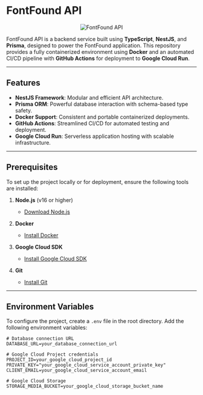 # FontFound API

<p align="center">
  <img src="https://res.cloudinary.com/dyg5rtwwe/image/upload/v1733753082/rhwrs4hfyeifxivof3oy.png" alt="FontFound API">
</p>

FontFound API is a backend service built using **TypeScript**, **NestJS**, and **Prisma**, designed to power the FontFound application. This repository provides a fully containerized environment using **Docker** and an automated CI/CD pipeline with **GitHub Actions** for deployment to **Google Cloud Run**.

---

## Features

- **NestJS Framework**: Modular and efficient API architecture.
- **Prisma ORM**: Powerful database interaction with schema-based type safety.
- **Docker Support**: Consistent and portable containerized deployments.
- **GitHub Actions**: Streamlined CI/CD for automated testing and deployment.
- **Google Cloud Run**: Serverless application hosting with scalable infrastructure.

---

## Prerequisites

To set up the project locally or for deployment, ensure the following tools are installed:

1. **Node.js** (v16 or higher)  
   - [Download Node.js](https://nodejs.org/)
   
2. **Docker**  
   - [Install Docker](https://www.docker.com/get-started)
   
3. **Google Cloud SDK**  
   - [Install Google Cloud SDK](https://cloud.google.com/sdk/docs/install)
   
4. **Git**  
   - [Install Git](https://git-scm.com/)

---

## Environment Variables

To configure the project, create a `.env` file in the root directory. Add the following environment variables:

```env
# Database connection URL
DATABASE_URL=your_database_connection_url

# Google Cloud Project credentials
PROJECT_ID=your_google_cloud_project_id
PRIVATE_KEY="your_google_cloud_service_account_private_key"
CLIENT_EMAIL=your_google_cloud_service_account_email

# Google Cloud Storage
STORAGE_MEDIA_BUCKET=your_google_cloud_storage_bucket_name
